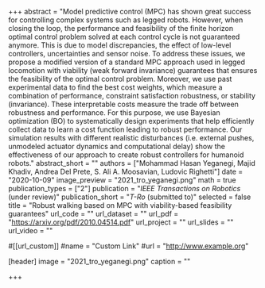 +++
abstract = "Model predictive control (MPC) has shown great success for controlling complex systems such as legged robots. However, when closing the loop, the performance and feasibility of the finite horizon optimal control problem solved at each control cycle is not guaranteed anymore. This is due to model discrepancies, the effect of low-level controllers, uncertainties and sensor noise. To address these issues, we propose a modified version of a standard MPC approach used in legged locomotion with viability (weak forward invariance) guarantees that ensures the feasibility of the optimal control problem. Moreover, we use past experimental data to find the best cost weights, which measure a combination of performance, constraint satisfaction robustness, or stability (invariance). These interpretable costs measure the trade off between robustness and performance. For this purpose, we use Bayesian optimization (BO) to systematically design experiments that help efficiently collect data to learn a cost function leading to robust performance. Our simulation results with different realistic disturbances (i.e. external pushes, unmodeled actuator dynamics and computational delay) show the effectiveness of our approach to create robust controllers for humanoid robots."
abstract_short = ""
authors = ["Mohammad Hasan Yeganegi, Majid Khadiv, Andrea Del Prete, S. Ali A. Moosavian, Ludovic Righetti"]
date = "2020-10-09"
image_preview = "2021_tro_yeganegi.png"
math = true
publication_types = ["2"]
publication = "*IEEE Transactions on Robotics* (under review)"
publication_short = "*T-Ro* (submitted to)"
selected = false
title = "Robust walking based on MPC with viability-based feasibility guarantees"
url_code = ""
url_dataset = ""
url_pdf = "https://arxiv.org/pdf/2010.04514.pdf"
url_project = ""
url_slides = ""
url_video = ""

#[[url_custom]]
#name = "Custom Link"
#url = "http://www.example.org"

[header]
image = "2021_tro_yeganegi.png"
caption = ""

+++
